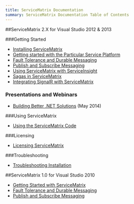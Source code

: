 ```yaml
---
title: ServiceMatrix Documentation
summary: ServiceMatrix Documentation Table of Contents
---
```


##ServiceMatrix 2.X for Visual Studio 2012 & 2013

###Getting Started
- [Installing ServiceMatrix](installing-servicematrix-2.0)
- [Getting started with the Particular Service Platform](getting-started-with-servicematrix-2.0)
- [Fault Tolerance and Durable Messaging](getting-started-with-nservicebus-using-servicematrix-2.0-fault-tolerance)
- [Publish and Subscribe Messaging](getting-started-with-nservicebus-using-servicematrix-2.0-publish-subscribe)
- [Using ServiceMatrix with ServiceInsight](servicematrix-serviceinsight.md "Using ServiceMatrix and ServiceInsight Together")
- [Sagas in ServiceMatrix](getting-started-sagasfullduplex-2.0.md "Sagas in ServiceMatrix")
- [Integrating SignalR with ServiceMatrix](getting-started-signalr-2.2.md)

### Presentations and Webinars
- [Building Better .NET Solutions](http://fast.wistia.net/embed/iframe/4348umnahj?canonicalUrl=https%3A%2F%2Fparticular-1.wistia.com%2Fmedias%2F4348umnahj&canonicalTitle=Building%20Better%20.NET%20Solutions%20with%20the%20Particular%20Service%20Platform%20-%20particular-1&autoPlay=true) (May 2014)

###Using ServiceMatrix
- [Using the ServiceMatrix Code](customizing-extending.md "Using and Understanding ServiceMatrix generated code")

###Licensing
- [Licensing ServiceMatrix](licensing-servicematrix-v2.0)

###Troubleshooting
- [Troubleshooting Installation](installing-servicematrix-2.0)

##ServiceMatrix 1.0 for Visual Studio 2010
- [Getting Started with ServiceMatrix](getting-started-creating-a-new-project-servicematrix-1.0)
- [Fault Tolerance and Durable Messaging](getting-started-fault-tolerance-servicematrix-1.0)
- [Publish and Subscribe Messaging](getting-started-publish-subscribe-communication-servicematrix-1.0)


